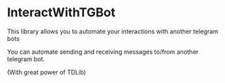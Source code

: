 # InteractWithTGBot
This library allows you to automate your interactions with another telegram bots

You can automate sending and receiving messages to/from another telegram bot.

(With great power of TDLib)
